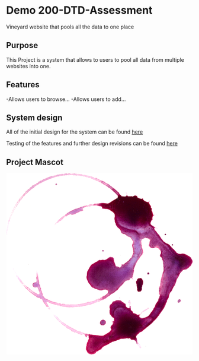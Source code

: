 # Demo 200-DTD-Assessment
Vineyard website that pools all the data to one place

## Purpose 

This Project is a system that allows to users to pool all data from multiple websites into one.

## Features

-Allows users to browse...
-Allows users to add...

## System design

All of the initial design for the system can be found
[here](Design.md)

Testing of the features and further design revisions can be found 
[here](Testing.md)

## Project Mascot

![alt text](images/wine-stain-1.png)